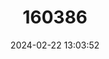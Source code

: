 ---
title: "160386"
category: "Eurema hecabe"
draft: false
date: 2024-02-22 13:03:52
languages:
  English: ["Common Grass Yellow", "Large Grass-yellow", "Grass Yellow"]
---